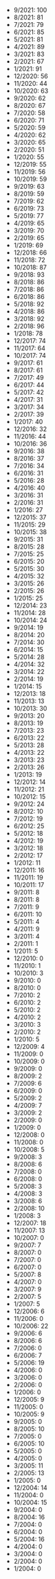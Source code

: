 *  9/2021: 100
*  8/2021: 81
*  7/2021: 79
*  6/2021: 85
*  5/2021: 81
*  4/2021: 89
*  3/2021: 83
*  2/2021: 67
*  1/2021: 91
*  12/2020: 56
*  11/2020: 44
*  10/2020: 63
*  9/2020: 62
*  8/2020: 67
*  7/2020: 58
*  6/2020: 71
*  5/2020: 59
*  4/2020: 62
*  3/2020: 65
*  2/2020: 51
*  1/2020: 55
*  12/2019: 55
*  11/2019: 56
*  10/2019: 59
*  9/2019: 63
*  8/2019: 59
*  7/2019: 62
*  6/2019: 73
*  5/2019: 77
*  4/2019: 65
*  3/2019: 70
*  2/2019: 65
*  1/2019: 69
*  12/2018: 66
*  11/2018: 72
*  10/2018: 87
*  9/2018: 93
*  8/2018: 86
*  7/2018: 86
*  6/2018: 86
*  5/2018: 92
*  4/2018: 86
*  3/2018: 92
*  2/2018: 96
*  1/2018: 78
*  12/2017: 74
*  11/2017: 64
*  10/2017: 74
*  9/2017: 61
*  8/2017: 61
*  7/2017: 49
*  6/2017: 44
*  5/2017: 42
*  4/2017: 31
*  3/2017: 34
*  2/2017: 39
*  1/2017: 40
*  12/2016: 32
*  11/2016: 44
*  10/2016: 36
*  9/2016: 38
*  8/2016: 37
*  7/2016: 34
*  6/2016: 31
*  5/2016: 28
*  4/2016: 40
*  3/2016: 31
*  2/2016: 31
*  1/2016: 27
*  12/2015: 37
*  11/2015: 29
*  10/2015: 38
*  9/2015: 31
*  8/2015: 28
*  7/2015: 25
*  6/2015: 20
*  5/2015: 30
*  4/2015: 32
*  3/2015: 26
*  2/2015: 26
*  1/2015: 25
*  12/2014: 23
*  11/2014: 28
*  10/2014: 24
*  9/2014: 19
*  8/2014: 20
*  7/2014: 30
*  6/2014: 15
*  5/2014: 28
*  4/2014: 32
*  3/2014: 22
*  2/2014: 19
*  1/2014: 15
*  12/2013: 18
*  11/2013: 13
*  10/2013: 30
*  9/2013: 20
*  8/2013: 19
*  7/2013: 23
*  6/2013: 22
*  5/2013: 28
*  4/2013: 22
*  3/2013: 23
*  2/2013: 26
*  1/2013: 19
*  12/2012: 14
*  11/2012: 21
*  10/2012: 15
*  9/2012: 24
*  8/2012: 10
*  7/2012: 19
*  6/2012: 25
*  5/2012: 18
*  4/2012: 19
*  3/2012: 18
*  2/2012: 17
*  1/2012: 11
*  12/2011: 16
*  11/2011: 19
*  10/2011: 17
*  9/2011: 8
*  8/2011: 8
*  7/2011: 9
*  6/2011: 10
*  5/2011: 4
*  4/2011: 9
*  3/2011: 4
*  2/2011: 1
*  1/2011: 5
*  12/2010: 0
*  11/2010: 1
*  10/2010: 3
*  9/2010: 0
*  8/2010: 0
*  7/2010: 2
*  6/2010: 2
*  5/2010: 2
*  4/2010: 2
*  3/2010: 3
*  2/2010: 2
*  1/2010: 5
*  12/2009: 4
*  11/2009: 0
*  10/2009: 0
*  9/2009: 0
*  8/2009: 2
*  7/2009: 6
*  6/2009: 0
*  5/2009: 2
*  4/2009: 7
*  3/2009: 2
*  2/2009: 0
*  1/2009: 0
*  12/2008: 0
*  11/2008: 0
*  10/2008: 5
*  9/2008: 3
*  8/2008: 6
*  7/2008: 0
*  6/2008: 0
*  5/2008: 3
*  4/2008: 3
*  3/2008: 6
*  2/2008: 10
*  1/2008: 3
*  12/2007: 18
*  11/2007: 13
*  10/2007: 0
*  9/2007: 7
*  8/2007: 0
*  7/2007: 0
*  6/2007: 0
*  5/2007: 8
*  4/2007: 0
*  3/2007: 9
*  2/2007: 5
*  1/2007: 5
*  12/2006: 6
*  11/2006: 0
*  10/2006: 22
*  9/2006: 6
*  8/2006: 6
*  7/2006: 0
*  6/2006: 7
*  5/2006: 19
*  4/2006: 0
*  3/2006: 0
*  2/2006: 0
*  1/2006: 0
*  12/2005: 9
*  11/2005: 0
*  10/2005: 9
*  9/2005: 0
*  8/2005: 10
*  7/2005: 0
*  6/2005: 10
*  5/2005: 0
*  4/2005: 0
*  3/2005: 11
*  2/2005: 13
*  1/2005: 0
*  12/2004: 14
*  11/2004: 0
*  10/2004: 15
*  9/2004: 0
*  8/2004: 16
*  7/2004: 0
*  6/2004: 0
*  5/2004: 16
*  4/2004: 0
*  3/2004: 0
*  2/2004: 0
*  1/2004: 0